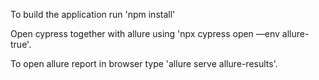 To build the application run 'npm install'

Open cypress together with allure using 'npx cypress open —env allure-true'.

To open allure report in browser type 'allure serve allure-results'.
